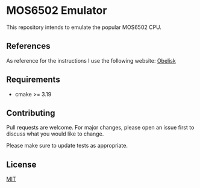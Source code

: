 # MOS6502 Emulator

This repository intends to emulate the popular MOS6502 CPU.

## References
As reference for the instructions I use the following website: [Obelisk](http://www.obelisk.me.uk/6502/reference.html)

## Requirements

- cmake >= 3.19

## Contributing
Pull requests are welcome. For major changes, please open an issue first to discuss what you would like to change.

Please make sure to update tests as appropriate.

## License
[MIT](https://choosealicense.com/licenses/mit/)
